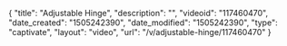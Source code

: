 {
    "title": "Adjustable Hinge",
    "description": "",
    "videoid": "117460470",
    "date_created": "1505242390",
    "date_modified": "1505242390",
    "type": "captivate",
    "layout": "video",
    "url": "\/v\/adjustable-hinge\/117460470"
}